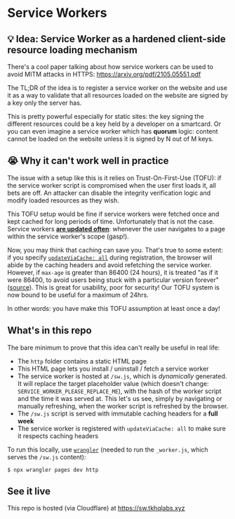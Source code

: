 # Service Workers

## 💡 Idea: Service Worker as a hardened client-side resource loading mechanism

There's a cool paper talking about how service workers can be used to avoid MITM attacks in HTTPS: https://arxiv.org/pdf/2105.05551.pdf

The TL;DR of the idea is to register a service worker on the website and use it as a way to validate that all resources loaded on the website are signed by a key only the server has.

This is pretty powerful especially for static sites: the key signing the different resources could be a key held by a developer on a smartcard. Or you can even imagine a service worker which has **quorum** logic: content cannot be loaded on the website unless it is signed by N out of M keys.

## 😭 Why it can't work well in practice

The issue with a setup like this is it relies on Trust-On-First-Use (TOFU): if the service worker script is compromised when the user first loads it, all bets are off. An attacker can disable the integrity verification logic and modify loaded resources as they wish.

This TOFU setup would be fine if service workers were fetched once and kept cached for long periods of time. Unfortunately that is not the case. Service workers [**are updated often**](https://developer.chrome.com/docs/workbox/service-worker-lifecycle#when_updates_happen): whenever the user navigates to a page within the service worker's scope (gasp!).

Now, you may think that caching can save you. That's true to some extent: if you specify [`updateViaCache: all`](https://developer.chrome.com/blog/fresher-sw#updateviacache) during registration, the browser will abide by the caching headers and avoid refetching the service worker. However, if `max-age` is greater than 86400 (24 hours), it is treated "as if it were 86400, to avoid users being stuck with a particular version forever" ([source](https://developer.chrome.com/blog/fresher-sw#whats_changing)). This is great for usability, poor for security! Our TOFU system is now bound to be useful for a maximum of 24hrs.

In other words: you have make this TOFU assumption at least once a day!

## What's in this repo

The bare minimum to prove that this idea can't really be useful in real life:

* The `http` folder contains a static HTML page
* This HTML page lets you install / uninstall / fetch a service worker
* The service worker is hosted at `/sw.js`, which is *dynamically* generated. It will replace the target placeholder value (which doesn't change: `SERVICE_WORKER_PLEASE_REPLACE_ME`), with the hash of the worker script and the time it was served at. This let's us see, simply by navigating or manually refreshing, when the worker script is refreshed by the browser.
* The `/sw.js` script is served with immutable caching headers for a **full week**
* The service worker is registered with `updateViaCache: all` to make sure it respects caching headers

To run this locally, use [`wrangler`](https://developers.cloudflare.com/workers/wrangler/) (needed to run the `_worker.js`, which serves the `/sw.js` content):
```
$ npx wrangler pages dev http
```

## See it live

This repo is hosted (via Cloudflare) at https://sw.tkhqlabs.xyz
